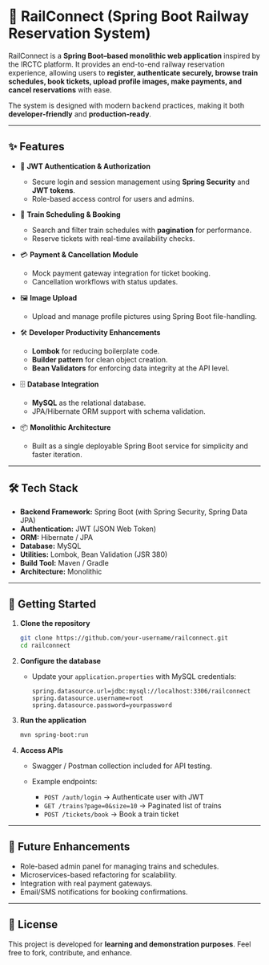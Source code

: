 # 🚆 RailConnect (Spring Boot Railway Reservation System)

RailConnect is a **Spring Boot–based monolithic web application** inspired by the IRCTC platform. It provides an end-to-end railway reservation experience, allowing users to **register, authenticate securely, browse train schedules, book tickets, upload profile images, make payments, and cancel reservations** with ease.

The system is designed with modern backend practices, making it both **developer-friendly** and **production-ready**.

---

## ✨ Features

* 🔐 **JWT Authentication & Authorization**

  * Secure login and session management using **Spring Security** and **JWT tokens**.
  * Role-based access control for users and admins.

* 📅 **Train Scheduling & Booking**

  * Search and filter train schedules with **pagination** for performance.
  * Reserve tickets with real-time availability checks.

* 💳 **Payment & Cancellation Module**

  * Mock payment gateway integration for ticket booking.
  * Cancellation workflows with status updates.

* 🖼️ **Image Upload**

  * Upload and manage profile pictures using Spring Boot file-handling.

* 🛠️ **Developer Productivity Enhancements**

  * **Lombok** for reducing boilerplate code.
  * **Builder pattern** for clean object creation.
  * **Bean Validators** for enforcing data integrity at the API level.

* 🗄️ **Database Integration**

  * **MySQL** as the relational database.
  * JPA/Hibernate ORM support with schema validation.

* 📦 **Monolithic Architecture**

  * Built as a single deployable Spring Boot service for simplicity and faster iteration.

---

## 🛠️ Tech Stack

* **Backend Framework:** Spring Boot (with Spring Security, Spring Data JPA)
* **Authentication:** JWT (JSON Web Token)
* **ORM:** Hibernate / JPA
* **Database:** MySQL
* **Utilities:** Lombok, Bean Validation (JSR 380)
* **Build Tool:** Maven / Gradle
* **Architecture:** Monolithic

---

## 🚀 Getting Started

1. **Clone the repository**

   ```bash
   git clone https://github.com/your-username/railconnect.git
   cd railconnect
   ```

2. **Configure the database**

   * Update your `application.properties` with MySQL credentials:

     ```properties
     spring.datasource.url=jdbc:mysql://localhost:3306/railconnect
     spring.datasource.username=root
     spring.datasource.password=yourpassword
     ```

3. **Run the application**

   ```bash
   mvn spring-boot:run
   ```

4. **Access APIs**

   * Swagger / Postman collection included for API testing.
   * Example endpoints:

     * `POST /auth/login` → Authenticate user with JWT
     * `GET /trains?page=0&size=10` → Paginated list of trains
     * `POST /tickets/book` → Book a train ticket

---

## 📌 Future Enhancements

* Role-based admin panel for managing trains and schedules.
* Microservices-based refactoring for scalability.
* Integration with real payment gateways.
* Email/SMS notifications for booking confirmations.

---

## 📖 License

This project is developed for **learning and demonstration purposes**. Feel free to fork, contribute, and enhance.
